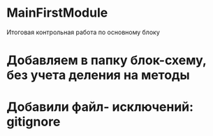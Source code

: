 # MainFirstModule
Итоговая контрольная работа по основному блоку
# Добавляем в папку блок-схему, без учета деления на методы 
# Добавили файл- исключений: gitignore
